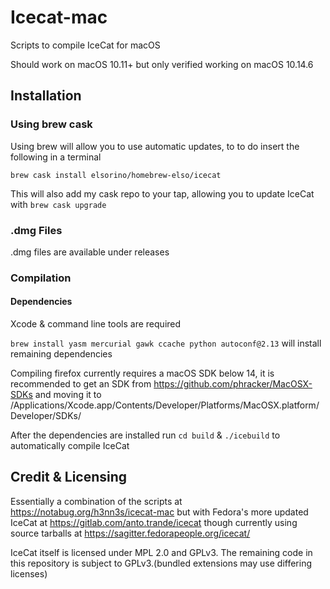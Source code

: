 # Icecat-mac

Scripts to compile IceCat for macOS

Should work on macOS 10.11+ but only verified working on macOS 10.14.6



## Installation

### Using brew cask

Using brew will allow you to use automatic updates, to to do insert the following in a terminal

`brew cask install elsorino/homebrew-elso/icecat`

This will also add my cask repo to your tap, allowing you to update IceCat with `brew cask upgrade`

### .dmg Files

.dmg files are available under releases

### Compilation

#### Dependencies

Xcode & command line tools are required

`brew install yasm mercurial gawk ccache python autoconf@2.13` will install remaining dependencies

Compiling firefox currently requires a macOS SDK below 14, it is recommended to get an SDK from https://github.com/phracker/MacOSX-SDKs and moving it to /Applications/Xcode.app/Contents/Developer/Platforms/MacOSX.platform/Developer/SDKs/



After the dependencies are installed run `cd build` & `./icebuild` to automatically compile IceCat 



## Credit & Licensing

Essentially a combination of the scripts at https://notabug.org/h3nn3s/icecat-mac  but with Fedora's more updated IceCat at https://gitlab.com/anto.trande/icecat though currently using source tarballs at https://sagitter.fedorapeople.org/icecat/ 



IceCat itself is licensed under MPL 2.0 and GPLv3. The remaining code in this repository is subject to GPLv3.(bundled extensions may use differing licenses)
